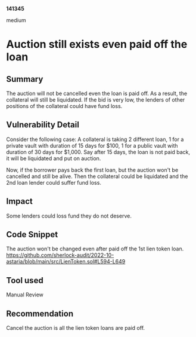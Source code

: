 __141345__

medium

# Auction still exists even paid off the loan

## Summary

The auction will not be cancelled even the loan is paid off. As a result, the collateral will still be liquidated. If the bid is very low, the lenders of other positions of the collateral could have fund loss.


## Vulnerability Detail

Consider the following case:
A collateral is taking 2 different loan, 1 for a private vault with duration of 15 days for $100, 1 for a public vault with duration of 30 days for $1,000. Say after 15 days, the loan is not paid back, it will be liquidated and put on auction.

Now, if the borrower pays back the first loan, but the auction won't be cancelled and still be alive. Then the collateral could be liquidated and the 2nd loan lender could suffer fund loss.


## Impact

Some lenders could loss fund they do not deserve.



## Code Snippet

The auction won't be changed even after paid off the 1st lien token loan.
https://github.com/sherlock-audit/2022-10-astaria/blob/main/src/LienToken.sol#L594-L649


## Tool used

Manual Review

## Recommendation

Cancel the auction is all the lien token loans are paid off.

